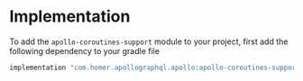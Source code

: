 # Implementation

To add the `apollo-coroutines-support` module to your project, first add the following dependency to your gradle file

```groovy
implementation "com.homer.apollographql.apollo:apollo-coroutines-support:$apollo_version"
```